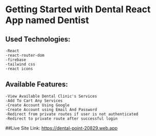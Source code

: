 # Getting Started with Dental React App named Dentist

## Used Technologies:
```
-React
-react-router-dom
-firebase
-tailwind css
-react icons
```

## Available Features:
```
-View Available Dental Clinic's Services
-Add To Cart Any Services
-Create Account Using Google
-Create Account using Email And Password
-Redirect from private routes if user is not authenticated
-Redirect to private route after successful login
```

##Live Site Link: https://dental-point-20829.web.app
